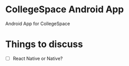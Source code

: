 # CollegeSpace Android App

Android App for CollegeSpace

# Things to discuss

* [ ] React Native or Native?
